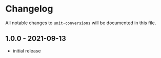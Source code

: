 # Changelog

All notable changes to `unit-conversions` will be documented in this file.

## 1.0.0 - 2021-09-13

- initial release
